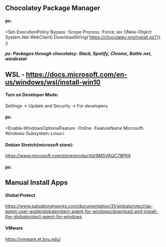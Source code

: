 ## Chocolatey Package Manager
#### ps: 

<Set-ExecutionPolicy Bypass -Scope Process -Force; iex ((New-Object System.Net.WebClient).DownloadString('https://chocolatey.org/install.ps1'))>

##### ps: Packages through chocolatey: Slack, Spotify, Chrome, Battle.net, windirstat

<choco install slack spotify googlechrome battle.net windirstat vcxsrv>

## WSL - https://docs.microsoft.com/en-us/windows/wsl/install-win10

#### Turn on Developer Mode:

Settings -> Update and Security -> For developers <Developer mode>

#### ps:

<Enable-WindowsOptionalFeature -Online -FeatureName Microsoft-Windows-Subsystem-Linux>

#### Debian Stretch(microsoft store):

https://www.microsoft.com/store/productId/9MSVKQC78PK6

#### ps:

<bash>

## Manual Install Apps

#### Global Protect

https://www.paloaltonetworks.com/documentation/31/globalprotect/gp-agent-user-guide/globalprotect-agent-for-windows/download-and-install-the-globalprotect-agent-for-windows

#### VMware

https://vmware.et.byu.edu/
